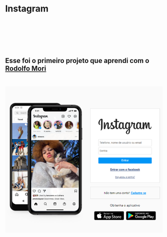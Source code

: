 <h1> Instagram <h1>
<br>
<br>
<h2> Esse foi o primeiro projeto que aprendi com o <a href="https://www.linkedin.com/in/rodolfomori/">Rodolfo Mori<a><h2>
<img src="https://github.com/BrunoMoraes24/primeiro-projeto/blob/master/img/imageinsta.png?raw=true">
 
